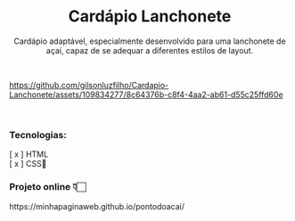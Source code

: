 <h1 align="center">Cardápio Lanchonete</h1>

<p align="center">Cardápio adaptável, especialmente desenvolvido para uma lanchonete de açaí, capaz de se adequar a diferentes estilos de layout.</p>

<br>

https://github.com/gilsonluzfilho/Cardapio-Lanchonete/assets/109834277/8c64376b-c8f4-4aa2-ab61-d55c25ffd60e

<br>

<h3><b>Tecnologias:</b></h3>
[ x ] HTML <br>
[ x ] CSS🎨 

<h3><b>Projeto online 👇🏻</b></h3>

<p>https://minhapaginaweb.github.io/pontodoacai/</p>
